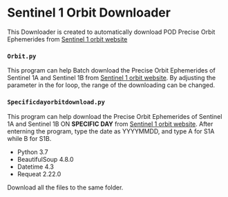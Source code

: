 # Sentinel 1 Orbit Downloader
 This Downloader is created to automatically download POD Precise Orbit Ephemerides from  [Sentinel 1 orbit website](https://qc.sentinel1.eo.esa.int/aux_poeorb)


### `Orbit.py`

This program can help Batch download the Precise Orbit Ephemerides of Sentinel 1A and Sentinel 1B 
from [Sentinel 1 orbit website](https://qc.sentinel1.eo.esa.int/aux_poeorb).
By adjusting the parameter in the for loop, the range of the downloading can be changed.


### `Specificdayorbitdownload.py`

This program can help download the Precise Orbit Ephemerides of Sentinel 1A and Sentinel 1B ON **SPECIFIC DAY**
from [Sentinel 1 orbit website](https://qc.sentinel1.eo.esa.int/aux_poeorb).
After enterning the program, type the date as YYYYMMDD, and type A for S1A while B for S1B.

 * Python 3.7
 * BeautifulSoup 4.8.0
 * Datetime 4.3
 * Requeat 2.22.0
 
  Download all the files to the same folder.
